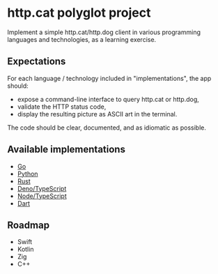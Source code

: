 # http.cat polyglot project

Implement a simple http.cat/http.dog client in various programming languages and technologies, as a learning exercise.

## Expectations

For each language / technology included in "implementations", the app should:

- expose a command-line interface to query http.cat or http.dog,
- validate the HTTP status code,
- display the resulting picture as ASCII art in the terminal.

The code should be clear, documented, and as idiomatic as possible.

## Available implementations

- [Go](./implementations/httpcat-go/)
- [Python](./implementations/httpcat-python/)
- [Rust](./implementations/httpcat-rust/)
- [Deno/TypeScript](./implementations/httpcat-deno/)
- [Node/TypeScript](./implementations/httpcat-node/)
- [Dart](./implementations/httpcat-dart/)

## Roadmap

- Swift
- Kotlin
- Zig
- C++